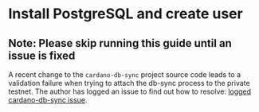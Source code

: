 # Install PostgreSQL and create user

## Note: Please skip running this guide until an issue is fixed

A recent change to the `cardano-db-sync` project source code leads to a validation failure when trying to
attach the db-sync process to the private testnet. The author has logged an issue to find out how to resolve:
[logged cardano-db-sync issue](https://github.com/input-output-hk/cardano-db-sync/issues/1046).

[comment]: <> (**Note**: If you have not installed `cardano-db-sync`, then you should skip this guide and continue to next guide: [3. Run scripts]&#40;3-RUN_NETWORK_SCRIPTS.md&#41;)

[comment]: <> (This document explains how to install PostgreSQL and create a Postgres user.)

[comment]: <> (#### Assumptions)

[comment]: <> (- This guide assumes you are running a recent version of linux. )

[comment]: <> (  Specifically, these directions apply to Ubuntu &#40;Debian&#41;. If you are using a different linux variant, please adjust as needed)
   

[comment]: <> (## 1. Install PostgreSQL)
 
[comment]: <> (- Update/upgrade your package indexes)

[comment]: <> (  ```shell)

[comment]: <> (  sudo apt-get update)

[comment]: <> (  sudo apt-get upgrade)

[comment]: <> (  # reboot as necessary  )

[comment]: <> (  ```)

[comment]: <> (- Install postgreSQL packages)

[comment]: <> (  ```shell)

[comment]: <> (  sudo apt-get install postgresql postgresql-contrib)

[comment]: <> (  ```)

[comment]: <> (- Verify postgres is installed by starting a postgres sql session in the terminal)

[comment]: <> (  ```shell)

[comment]: <> (  sudo -u postgres psql)
  
[comment]: <> (  # you should see prompt)

[comment]: <> (  # postgres=#)
  
[comment]: <> (  # to exit the session )

[comment]: <> (  \q)

[comment]: <> (  ```)

[comment]: <> (## 2. Create new Postgres role for your linux user account)

[comment]: <> (- Upon installation, Postgres is set up to use `ident authentication`, )

[comment]: <> (  meaning that it associates Postgres roles with a matching Unix/Linux system account. )

[comment]: <> (  If a role exists within Postgres, a Unix/Linux username with the same name is able to sign in as that role.)

[comment]: <> (  - Additional background documentation: [Postgresql Ident Authentication]&#40;https://www.postgresql.org/docs/current/auth-ident.html&#41;  )
    
[comment]: <> (- Create a user for your local linux user account and give it superuser role.   Our user must be a superuser in order to create/drop databases, etc.)

[comment]: <> (  ```shell)

[comment]: <> (  sudo -u postgres createuser --interactive)
  
[comment]: <> (  # enter your linux user account)

[comment]: <> (  Enter name of role to add: <your_linux_user_account_name>)

[comment]: <> (  Shall the new role be a superuser? &#40;y/n&#41; y)

[comment]: <> (  ```)

[comment]: <> (- Verify your local account got created)

[comment]: <> (  ```shell)

[comment]: <> (  sudo -u postgres psql)
  
[comment]: <> (  # you should see prompt)

[comment]: <> (  # postgres=#)
  
[comment]: <> (  # to display users )

[comment]: <> (  \du)
  
[comment]: <> (  # you should see a role name of your linux account with Superuser role attribute)
  
[comment]: <> (  # to exit the session )

[comment]: <> (  \q)

[comment]: <> (  ```)

[comment]: <> (---)

[comment]: <> (Continue to next guide: [3. Run scripts]&#40;3-RUN_NETWORK_SCRIPTS.md&#41;)